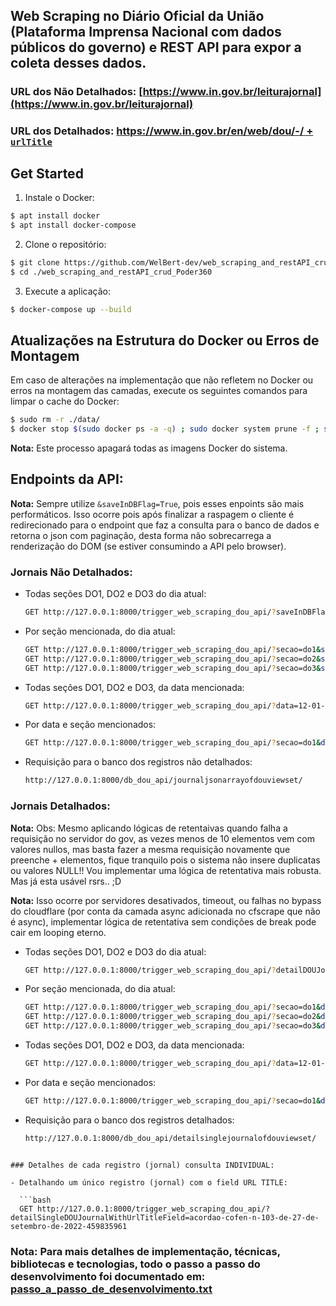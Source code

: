 ## Web Scraping no Diário Oficial da União (Plataforma Imprensa Nacional com dados públicos do governo) e REST API para expor a coleta desses dados. 

### URL dos Não Detalhados: [https://www.in.gov.br/leiturajornal](https://www.in.gov.br/leiturajornal)
### URL dos Detalhados: [https://www.in.gov.br/en/web/dou/-/ + `urlTitle`](https://www.in.gov.br/en/web/dou/-/)

## Get Started

1. Instale o Docker:

```bash
$ apt install docker
$ apt install docker-compose
```

2. Clone o repositório:

```bash
$ git clone https://github.com/WelBert-dev/web_scraping_and_restAPI_crud_Poder360.git
$ cd ./web_scraping_and_restAPI_crud_Poder360
```

3. Execute a aplicação:

```bash
$ docker-compose up --build
```

## Atualizações na Estrutura do Docker ou Erros de Montagem

Em caso de alterações na implementação que não refletem no Docker ou erros na montagem das camadas, execute os seguintes comandos para limpar o cache do Docker:

```bash
$ sudo rm -r ./data/
$ docker stop $(sudo docker ps -a -q) ; sudo docker system prune -f ; sudo docker rm -vf $(sudo docker ps -aq) ; sudo docker rmi -f $(sudo docker images -aq)
```

**Nota:** Este processo apagará todas as imagens Docker do sistema.


## Endpoints da API:

**Nota:** Sempre utilize `&saveInDBFlag=True`, pois esses enpoints são mais performáticos. Isso ocorre pois após finalizar a raspagem o cliente é redirecionado para o endpoint que faz a consulta para o banco de dados e retorna o json com paginação, desta forma não sobrecarrega a renderização do DOM (se estiver consumindo a API pelo browser).

### Jornais Não Detalhados:

- Todas seções DO1, DO2 e DO3 do dia atual:
  ```bash
  GET http://127.0.0.1:8000/trigger_web_scraping_dou_api/?saveInDBFlag=True
  ```

- Por seção mencionada, do dia atual:
  ```bash
  GET http://127.0.0.1:8000/trigger_web_scraping_dou_api/?secao=do1&saveInDBFlag=True
  GET http://127.0.0.1:8000/trigger_web_scraping_dou_api/?secao=do2&saveInDBFlag=True
  GET http://127.0.0.1:8000/trigger_web_scraping_dou_api/?secao=do3&saveInDBFlag=True
  ```

- Todas seções DO1, DO2 e DO3, da data mencionada:
  ```bash
  GET http://127.0.0.1:8000/trigger_web_scraping_dou_api/?data=12-01-2024&saveInDBFlag=True
  ```

- Por data e seção mencionados:
  ```bash
  GET http://127.0.0.1:8000/trigger_web_scraping_dou_api/?secao=do1&data=12-01-2024&saveInDBFlag=True
  ```

- Requisição para o banco dos registros não detalhados:
  ```bash
  http://127.0.0.1:8000/db_dou_api/journaljsonarrayofdouviewset/
  ```

### Jornais Detalhados:

**Nota:** Obs: Mesmo aplicando lógicas de retentaivas quando falha a requisição no servidor do gov, as vezes menos de 10 elementos vem com valores nullos, mas basta fazer a mesma requisição novamente que preenche + elementos, fique tranquilo pois o sistema não insere duplicatas ou valores NULL!! Vou implementar uma lógica de retentativa mais robusta. Mas já esta usável rsrs.. ;D 

**Nota:** Isso ocorre por servidores desativados, timeout, ou falhas no bypass do cloudflare (por conta da camada async adicionada no cfscrape que não é async), implementar lógica de retentativa sem condições de break pode cair em looping eterno.

- Todas seções DO1, DO2 e DO3 do dia atual:
  ```bash
  GET http://127.0.0.1:8000/trigger_web_scraping_dou_api/?detailDOUJournalFlag=True&saveInDBFlag=True
  ```

- Por seção mencionada, do dia atual:
  ```bash
  GET http://127.0.0.1:8000/trigger_web_scraping_dou_api/?secao=do1&detailDOUJournalFlag=True&saveInDBFlag=True
  GET http://127.0.0.1:8000/trigger_web_scraping_dou_api/?secao=do2&detailDOUJournalFlag=True&saveInDBFlag=True
  GET http://127.0.0.1:8000/trigger_web_scraping_dou_api/?secao=do3&detailDOUJournalFlag=True&saveInDBFlag=True
  ```

- Todas seções DO1, DO2 e DO3, da data mencionada:
  ```bash
  GET http://127.0.0.1:8000/trigger_web_scraping_dou_api/?data=12-01-2024&detailDOUJournalFlag=True&saveInDBFlag=true
  ```

- Por data e seção mencionados:
  ```bash
  GET http://127.0.0.1:8000/trigger_web_scraping_dou_api/?secao=do1&data=12-01-2024&detailDOUJournalFlag=True&saveInDBFlag=True
  ```

- Requisição para o banco dos registros detalhados:
  ```bash
  http://127.0.0.1:8000/db_dou_api/detailsinglejournalofdouviewset/
  ```
```

### Detalhes de cada registro (jornal) consulta INDIVIDUAL: 

- Detalhando um único registro (jornal) com o field URL TITLE:

  ```bash
  GET http://127.0.0.1:8000/trigger_web_scraping_dou_api/?detailSingleDOUJournalWithUrlTitleField=acordao-cofen-n-103-de-27-de-setembro-de-2022-459835961
  ```

### **Nota:** Para mais detalhes de implementação, técnicas, bibliotecas e tecnologias, todo o passo a passo do desenvolvimento foi documentado em: [passo_a_passo_de_desenvolvimento.txt](https://github.com/WelBert-dev/web_scraping_and_restAPI_crud_Poder360/blob/main/passo_a_passo_de_desenvolvimento.txt)